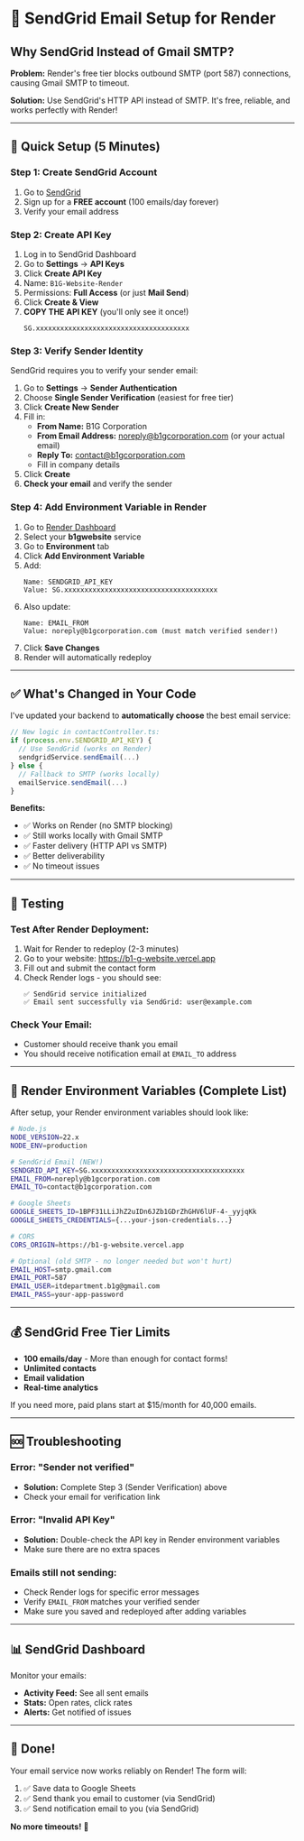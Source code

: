 # 📧 SendGrid Email Setup for Render

## Why SendGrid Instead of Gmail SMTP?

**Problem:** Render's free tier blocks outbound SMTP (port 587) connections, causing Gmail SMTP to timeout.

**Solution:** Use SendGrid's HTTP API instead of SMTP. It's free, reliable, and works perfectly with Render!

---

## 🚀 Quick Setup (5 Minutes)

### **Step 1: Create SendGrid Account**

1. Go to [SendGrid](https://sendgrid.com/)
2. Sign up for a **FREE account** (100 emails/day forever)
3. Verify your email address

### **Step 2: Create API Key**

1. Log in to SendGrid Dashboard
2. Go to **Settings** → **API Keys**
3. Click **Create API Key**
4. Name: `B1G-Website-Render`
5. Permissions: **Full Access** (or just **Mail Send**)
6. Click **Create & View**
7. **COPY THE API KEY** (you'll only see it once!)
   ```
   SG.xxxxxxxxxxxxxxxxxxxxxxxxxxxxxxxxxxxxxx
   ```

### **Step 3: Verify Sender Identity**

SendGrid requires you to verify your sender email:

1. Go to **Settings** → **Sender Authentication**
2. Choose **Single Sender Verification** (easiest for free tier)
3. Click **Create New Sender**
4. Fill in:
   - **From Name:** B1G Corporation
   - **From Email Address:** noreply@b1gcorporation.com (or your actual email)
   - **Reply To:** contact@b1gcorporation.com
   - Fill in company details
5. Click **Create**
6. **Check your email** and verify the sender

### **Step 4: Add Environment Variable in Render**

1. Go to [Render Dashboard](https://dashboard.render.com/)
2. Select your **b1gwebsite** service
3. Go to **Environment** tab
4. Click **Add Environment Variable**
5. Add:
   ```
   Name: SENDGRID_API_KEY
   Value: SG.xxxxxxxxxxxxxxxxxxxxxxxxxxxxxxxxxxxxxx
   ```
6. Also update:
   ```
   Name: EMAIL_FROM
   Value: noreply@b1gcorporation.com (must match verified sender!)
   ```
7. Click **Save Changes**
8. Render will automatically redeploy

---

## ✅ What's Changed in Your Code

I've updated your backend to **automatically choose** the best email service:

```typescript
// New logic in contactController.ts:
if (process.env.SENDGRID_API_KEY) {
  // Use SendGrid (works on Render)
  sendgridService.sendEmail(...)
} else {
  // Fallback to SMTP (works locally)
  emailService.sendEmail(...)
}
```

**Benefits:**
- ✅ Works on Render (no SMTP blocking)
- ✅ Still works locally with Gmail SMTP
- ✅ Faster delivery (HTTP API vs SMTP)
- ✅ Better deliverability
- ✅ No timeout issues

---

## 🧪 Testing

### **Test After Render Deployment:**

1. Wait for Render to redeploy (2-3 minutes)
2. Go to your website: https://b1-g-website.vercel.app
3. Fill out and submit the contact form
4. Check Render logs - you should see:
   ```
   ✅ SendGrid service initialized
   ✅ Email sent successfully via SendGrid: user@example.com
   ```

### **Check Your Email:**

- Customer should receive thank you email
- You should receive notification email at `EMAIL_TO` address

---

## 🔧 Render Environment Variables (Complete List)

After setup, your Render environment variables should look like:

```bash
# Node.js
NODE_VERSION=22.x
NODE_ENV=production

# SendGrid Email (NEW!)
SENDGRID_API_KEY=SG.xxxxxxxxxxxxxxxxxxxxxxxxxxxxxxxxxxxxxx
EMAIL_FROM=noreply@b1gcorporation.com
EMAIL_TO=contact@b1gcorporation.com

# Google Sheets
GOOGLE_SHEETS_ID=1BPF31LLiJhZ2uIDn6JZb1GDrZhGHV6lUF-4-_yyjqKk
GOOGLE_SHEETS_CREDENTIALS={...your-json-credentials...}

# CORS
CORS_ORIGIN=https://b1-g-website.vercel.app

# Optional (old SMTP - no longer needed but won't hurt)
EMAIL_HOST=smtp.gmail.com
EMAIL_PORT=587
EMAIL_USER=itdepartment.b1g@gmail.com
EMAIL_PASS=your-app-password
```

---

## 💰 SendGrid Free Tier Limits

- **100 emails/day** - More than enough for contact forms!
- **Unlimited contacts**
- **Email validation**
- **Real-time analytics**

If you need more, paid plans start at $15/month for 40,000 emails.

---

## 🆘 Troubleshooting

### **Error: "Sender not verified"**
- **Solution:** Complete Step 3 (Sender Verification) above
- Check your email for verification link

### **Error: "Invalid API Key"**
- **Solution:** Double-check the API key in Render environment variables
- Make sure there are no extra spaces

### **Emails still not sending:**
- Check Render logs for specific error messages
- Verify `EMAIL_FROM` matches your verified sender
- Make sure you saved and redeployed after adding variables

---

## 📊 SendGrid Dashboard

Monitor your emails:
- **Activity Feed:** See all sent emails
- **Stats:** Open rates, click rates
- **Alerts:** Get notified of issues

---

## 🎉 Done!

Your email service now works reliably on Render! The form will:
1. ✅ Save data to Google Sheets
2. ✅ Send thank you email to customer (via SendGrid)
3. ✅ Send notification email to you (via SendGrid)

**No more timeouts!** 🚀

